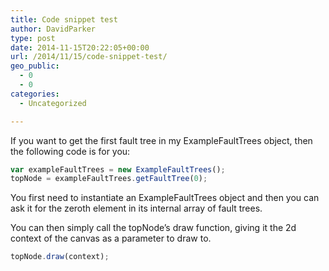 ```yaml
---
title: Code snippet test
author: DavidParker
type: post
date: 2014-11-15T20:22:05+00:00
url: /2014/11/15/code-snippet-test/
geo_public:
  - 0
  - 0
categories:
  - Uncategorized

---
```

If you want to get the first fault tree in my ExampleFaultTrees object, then the following code is for you:

```javascript
var exampleFaultTrees = new ExampleFaultTrees();
topNode = exampleFaultTrees.getFaultTree(0);
```

You first need to instantiate an ExampleFaultTrees object and then you can ask it for the zeroth element in its internal array of fault trees.

You can then simply call the topNode&#8217;s draw function, giving it the 2d context of the canvas as a parameter to draw to.

```javascript
topNode.draw(context);
```